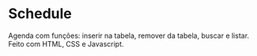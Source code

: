 # Schedule
Agenda com funções: inserir na tabela, remover da tabela, buscar e listar. Feito com HTML, CSS e Javascript.
